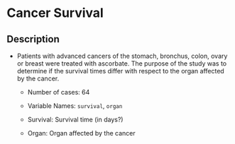# Cancer Survival

## Description

* Patients with advanced cancers of the stomach, bronchus, colon, ovary or breast were treated with ascorbate. The purpose of the study was to determine if the survival times differ with respect to the organ affected by the cancer.

  * Number of cases: 64

  * Variable Names: `survival`, `organ`

  * Survival: Survival time (in days?)

  * Organ: Organ affected by the cancer
